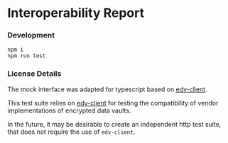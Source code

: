 # Interoperability Report

### Development

```
npm i
npm run test
```

### License Details

The mock interface was adapted for typescript based on [edv-client](https://github.com/digitalbazaar/edv-client).

This test suite relies on [edv-client](https://github.com/digitalbazaar/edv-client) for testing the compatibility of vendor implementations of encrypted data vaults.

In the future, it may be desirable to create an independent http test suite, that does not require the use of `edv-client`.
